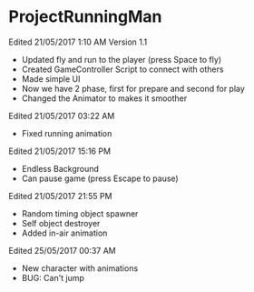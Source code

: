 # ProjectRunningMan
Edited 21/05/2017 1:10 AM
Version 1.1
- Updated fly and run to the player (press Space to fly)
- Created GameController Script to connect with others
- Made simple UI
- Now we have 2 phase, first for prepare and second for play 
- Changed the Animator to makes it smoother

Edited 21/05/2017 03:22 AM
- Fixed running animation

Edited 21/05/2017 15:16 PM
- Endless Background
- Can pause game (press Escape to pause)

Edited 21/05/2017 21:55 PM
- Random timing object spawner
- Self object destroyer
- Added in-air animation

Edited 25/05/2017 00:37 AM
- New character with animations
- BUG: Can't jump
